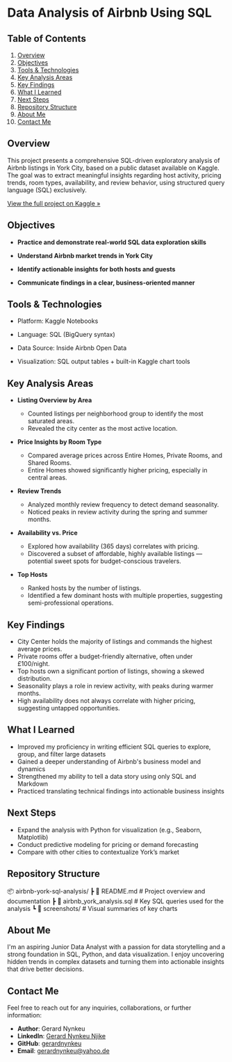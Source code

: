 # Data Analysis of Airbnb Using SQL

## Table of Contents
1. [Overview](#overview)
2. [Objectives](#objectives)
3. [Tools & Technologies](#tools--technologies)
4. [Key Analysis Areas](#key-analysis-areas)
5. [Key Findings](#key-findings)
6. [What I Learned](#what-i-learned)
7. [Next Steps](#next-steps)
8. [Repository Structure](#repository-structure)
9. [About Me](#about-me)
10. [Contact Me](#contact-me)

## Overview

This project presents a comprehensive SQL-driven exploratory analysis of Airbnb listings in York City, based on a public dataset available on Kaggle. The goal was to extract meaningful insights regarding host activity, pricing trends, room types, availability, and review behavior, using structured query language (SQL) exclusively.

[View the full project on Kaggle »](https://www.kaggle.com/code/nynkeugerard/data-analysis-of-airbnb-york-city-sql/edit/run/236854706#%F0%9F%93%88-Availability-&-Pricing-Insights)

## Objectives

- **Practice and demonstrate real-world SQL data exploration skills**

- **Understand Airbnb market trends in York City**

- **Identify actionable insights for both hosts and guests**

- **Communicate findings in a clear, business-oriented manner**

## Tools & Technologies

- Platform: Kaggle Notebooks

- Language: SQL (BigQuery syntax)

- Data Source: Inside Airbnb Open Data

- Visualization: SQL output tables + built-in Kaggle chart tools

## Key Analysis Areas


- **Listing Overview by Area**  
  - Counted listings per neighborhood group to identify the most saturated areas.  
  - Revealed the city center as the most active location.  

- **Price Insights by Room Type**  
  - Compared average prices across Entire Homes, Private Rooms, and Shared Rooms.  
  - Entire Homes showed significantly higher pricing, especially in central areas.  

- **Review Trends**  
  - Analyzed monthly review frequency to detect demand seasonality.  
  - Noticed peaks in review activity during the spring and summer months.  

- **Availability vs. Price**  
  - Explored how availability (365 days) correlates with pricing.  
  - Discovered a subset of affordable, highly available listings — potential sweet spots for budget-conscious travelers.  

- **Top Hosts**  
  - Ranked hosts by the number of listings.  
  - Identified a few dominant hosts with multiple properties, suggesting semi-professional operations.  

## Key Findings

- City Center holds the majority of listings and commands the highest average prices.
- Private rooms offer a budget-friendly alternative, often under £100/night.
- Top hosts own a significant portion of listings, showing a skewed distribution.
- Seasonality plays a role in review activity, with peaks during warmer months.
- High availability does not always correlate with higher pricing, suggesting untapped opportunities.

## What I Learned

- Improved my proficiency in writing efficient SQL queries to explore, group, and filter large datasets
- Gained a deeper understanding of Airbnb's business model and dynamics
- Strengthened my ability to tell a data story using only SQL and Markdown
- Practiced translating technical findings into actionable business insights

## Next Steps

- Expand the analysis with Python for visualization (e.g., Seaborn, Matplotlib)
- Conduct predictive modeling for pricing or demand forecasting
- Compare with other cities to contextualize York’s market

## Repository Structure

📦 airbnb-york-sql-analysis/ ┣ 📄 README.md # Project overview and documentation ┣ 📄 airbnb_york_analysis.sql # Key SQL queries used for the analysis ┗ 📄 screenshots/ # Visual summaries of key charts


## About Me

I'm an aspiring Junior Data Analyst with a passion for data storytelling and a strong foundation in SQL, Python, and data visualization. I enjoy uncovering hidden trends in complex datasets and turning them into actionable insights that drive better decisions.

## Contact Me

Feel free to reach out for any inquiries, collaborations, or further information:

- **Author**: Gerard Nynkeu  
- **LinkedIn**: [Gerard Nynkeu Njike](https://www.linkedin.com/in/gerard-nynkeu-njike-63282a327/)  
- **GitHub**: [gerardnynkeu](https://github.com/gerardnynkeu)  
- **Email**: [gerardnynkeu@yahoo.de](mailto:gerardnynkeu@yahoo.de)  
